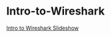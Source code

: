 # Intro-to-Wireshark


[Intro to Wireshark Slideshow](https://49thsecuritydivision.github.io/slideshows/2017//07-Intro-to-Wireshark)

